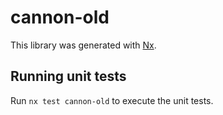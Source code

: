 # cannon-old

This library was generated with [Nx](https://nx.dev).

## Running unit tests

Run `nx test cannon-old` to execute the unit tests.
